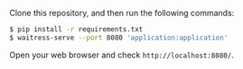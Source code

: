 Clone this repository, and then run the following commands:

```bash
$ pip install -r requirements.txt
$ waitress-serve --port 8080 'application:application'
```

Open your web browser and check `http://localhost:8080/`.

